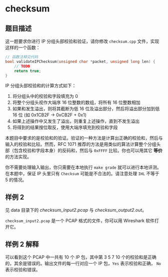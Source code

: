 # checksum

## 题目描述

这一题要求你进行 IP 分组头部校验和验证，请你修改 `checksum.cpp` 文件，实现这样的一个函数：

```cpp
// 函数注释见代码
bool validateIPChecksum(unsigned char *packet, unsigned long len) {
    // TODO
    return true;
}
```

IP 分组头部校验和的计算方式如下：

1. 将分组头中的校验和字段填充为 0
2. 将整个分组头视作大端序 16 位整数的数组，将所有 16 位整数相加
3. 如果和发生溢出，则将其截断为低 16 位及溢出部分，然后将溢出部分加到低 16 位
   (如 0x1CB2F -> 0xCB2F + 0x1)
4. 如果上述操作中又发生了溢出，则重复上述操作，直到不发生溢出
5. 将得到的结果按位取反，使用大端序填充到校验和字段

本题目中要求的是校验和的验证。验证的一种方法是计算出正确的校验和，然后与输入的校验和比较。然而，RFC 1071 推荐的方法是用类似的算法计算整个分组头部（包含校验和字段本身）的反码和，然后与 `0xFFFF` 比较。你也可以用其它 **等价** 的方法实现。

你不需要处理输入输出，你只需要在本地执行 `make grade` 就可以进行本地评测。在本题中，保证 IP 头里只有 `Checksum` 可能是不合法的。请注意处理 `IHL` 不等于 5 的情况。

## 样例 2

见 data 目录下的 *checksum_input2.pcap* 与 *checksum_output2.out*。

`checksum_input2.pcap` 是一个 PCAP 格式的文件，你可以用 Wireshark 软件打开它。

## 样例 2 解释

可以看到这个 PCAP 中一共有 10 个 IP 包，其中第 3 5 7 10 个的校验和是正确的，其余是错误的。输出文件的每一行对应一个 IP 包，`Yes` 表示校验和正确， `No` 表示校验和错误。
